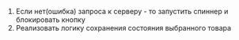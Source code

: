 1. Если нет(ошибка) запроса к серверу - то запустить спиннер и блокировать кнопку
2. Реализовать логику сохранения состояния выбранного товара